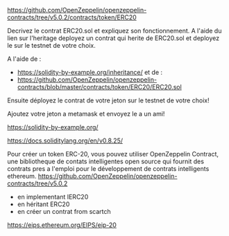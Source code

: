 https://github.com/OpenZeppelin/openzeppelin-contracts/tree/v5.0.2/contracts/token/ERC20

Decrivez le contrat ERC20.sol et expliquez son fonctionnement. A l'aide du lien sur l'heritage deployez un contrat qui herite de ERC20.sol et deployez le sur le testnet de votre choix.

A l'aide de :

- https://solidity-by-example.org/inheritance/
  et de :
- https://github.com/OpenZeppelin/openzeppelin-contracts/blob/master/contracts/token/ERC20/ERC20.sol

Ensuite déployez le contrat de votre jeton sur le testnet de votre choix!

Ajoutez votre jeton a metamask et envoyez le a un ami!

https://solidity-by-example.org/

https://docs.soliditylang.org/en/v0.8.25/

Pour créer un token ERC-20, vous pouvez utiliser OpenZeppelin Contract, une bibliotheque de contats intelligentes open source qui fournit des contrats pres a l'emploi pour le développement de contrats intelligents ethereum.
https://github.com/OpenZeppelin/openzeppelin-contracts/tree/v5.0.2

- en implementant IERC20
- en héritant ERC20
- en créer un contrat from scartch

https://eips.ethereum.org/EIPS/eip-20
